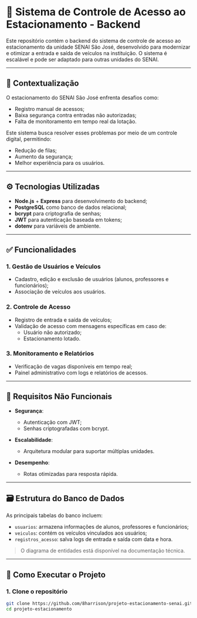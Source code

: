 # 🚗 Sistema de Controle de Acesso ao Estacionamento - Backend

Este repositório contém o backend do sistema de controle de acesso ao estacionamento da unidade SENAI São José, desenvolvido para modernizar e otimizar a entrada e saída de veículos na instituição. O sistema é escalável e pode ser adaptado para outras unidades do SENAI.

---

## 📌 Contextualização

O estacionamento do SENAI São José enfrenta desafios como:
- Registro manual de acessos;
- Baixa segurança contra entradas não autorizadas;
- Falta de monitoramento em tempo real da lotação.

Este sistema busca resolver esses problemas por meio de um controle digital, permitindo:
- Redução de filas;
- Aumento da segurança;
- Melhor experiência para os usuários.

---

## ⚙️ Tecnologias Utilizadas

- **Node.js** + **Express** para desenvolvimento do backend;
- **PostgreSQL** como banco de dados relacional;
- **bcrypt** para criptografia de senhas;
- **JWT** para autenticação baseada em tokens;
- **dotenv** para variáveis de ambiente.

---

## ✅ Funcionalidades

### 1. Gestão de Usuários e Veículos
- Cadastro, edição e exclusão de usuários (alunos, professores e funcionários);
- Associação de veículos aos usuários.

### 2. Controle de Acesso
- Registro de entrada e saída de veículos;
- Validação de acesso com mensagens específicas em caso de:
  - Usuário não autorizado;
  - Estacionamento lotado.

### 3. Monitoramento e Relatórios
- Verificação de vagas disponíveis em tempo real;
- Painel administrativo com logs e relatórios de acessos.

---

## 🔐 Requisitos Não Funcionais

- **Segurança**:
  - Autenticação com JWT;
  - Senhas criptografadas com bcrypt.

- **Escalabilidade**:
  - Arquitetura modular para suportar múltiplas unidades.

- **Desempenho**:
  - Rotas otimizadas para resposta rápida.

---

## 🗃️ Estrutura do Banco de Dados

As principais tabelas do banco incluem:

- `usuarios`: armazena informações de alunos, professores e funcionários;
- `veiculos`: contém os veículos vinculados aos usuários;
- `registros_acesso`: salva logs de entrada e saída com data e hora.

> O diagrama de entidades está disponível na documentação técnica.

---

## 🚀 Como Executar o Projeto

### 1. Clone o repositório

```bash
git clone https://github.com/8harrison/projeto-estacionamento-senai.git
cd projeto-estacionamento
